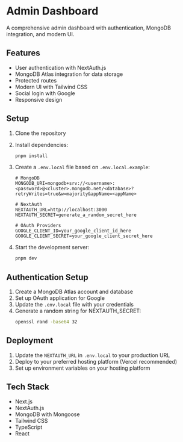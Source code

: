 # Admin Dashboard

A comprehensive admin dashboard with authentication, MongoDB integration, and modern UI.

## Features

- User authentication with NextAuth.js
- MongoDB Atlas integration for data storage
- Protected routes
- Modern UI with Tailwind CSS
- Social login with Google
- Responsive design

## Setup

1. Clone the repository
2. Install dependencies:
   ```bash
   pnpm install
   ```
3. Create a `.env.local` file based on `.env.local.example`:
   ```
   # MongoDB
   MONGODB_URI=mongodb+srv://<username>:<password>@<cluster>.mongodb.net/<database>?retryWrites=true&w=majority&appName=<appName>

   # NextAuth
   NEXTAUTH_URL=http://localhost:3000
   NEXTAUTH_SECRET=generate_a_random_secret_here

   # OAuth Providers
   GOOGLE_CLIENT_ID=your_google_client_id_here
   GOOGLE_CLIENT_SECRET=your_google_client_secret_here
   ```

4. Start the development server:
   ```bash
   pnpm dev
   ```

## Authentication Setup

1. Create a MongoDB Atlas account and database
2. Set up OAuth application for Google
3. Update the `.env.local` file with your credentials
4. Generate a random string for NEXTAUTH_SECRET:
   ```bash
   openssl rand -base64 32
   ```

## Deployment

1. Update the `NEXTAUTH_URL` in `.env.local` to your production URL
2. Deploy to your preferred hosting platform (Vercel recommended)
3. Set up environment variables on your hosting platform

## Tech Stack

- Next.js
- NextAuth.js
- MongoDB with Mongoose
- Tailwind CSS
- TypeScript
- React
